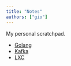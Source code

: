 ```yaml
---
title: "Notes"
authors: ["gio"]
---
```


My personal scratchpad.

- <a href="golang">Golang</a>
- <a href="kafka">Kafka</a>
- <a href="lxc">LXC</a>
